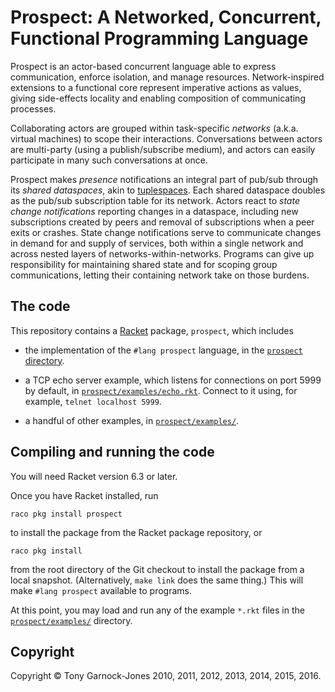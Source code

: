 # Prospect: A Networked, Concurrent, Functional Programming Language

Prospect is an actor-based concurrent language able to express
communication, enforce isolation, and manage resources.
Network-inspired extensions to a functional core represent imperative
actions as values, giving side-effects locality and enabling
composition of communicating processes.

Collaborating actors are grouped within task-specific *networks* (a.k.a.
virtual machines) to scope their interactions. Conversations between
actors are multi-party (using a publish/subscribe medium), and actors
can easily participate in many such conversations at once.

Prospect makes *presence* notifications an integral part of pub/sub
through its *shared dataspaces*, akin to
[tuplespaces](https://en.wikipedia.org/wiki/Tuple_space). Each shared
dataspace doubles as the pub/sub subscription table for its network.
Actors react to *state change notifications* reporting changes in a
dataspace, including new subscriptions created by peers and removal of
subscriptions when a peer exits or crashes. State change notifications
serve to communicate changes in demand for and supply of services,
both within a single network and across nested layers of
networks-within-networks. Programs can give up responsibility for
maintaining shared state and for scoping group communications, letting
their containing network take on those burdens.

## The code

This repository contains a [Racket](http://racket-lang.org/) package,
`prospect`, which includes

 - the implementation of the `#lang prospect` language, in the
   [`prospect` directory](https://github.com/tonyg/prospect/tree/master/prospect/).

 - a TCP echo server example, which listens for connections on port
   5999 by default, in
   [`prospect/examples/echo.rkt`](https://github.com/tonyg/prospect/tree/master/prospect/examples/echo.rkt).
   Connect to it using, for example, `telnet localhost 5999`.

 - a handful of other examples, in
   [`prospect/examples/`](https://github.com/tonyg/prospect/tree/master/prospect/examples/).

## Compiling and running the code

You will need Racket version 6.3 or later.

Once you have Racket installed, run

    raco pkg install prospect

to install the package from the Racket package repository, or

    raco pkg install

from the root directory of the Git checkout to install the package
from a local snapshot. (Alternatively, `make link` does the same thing.)
This will make `#lang prospect` available to programs.

At this point, you may load and run any of the example `*.rkt` files
in the
[`prospect/examples/`](https://github.com/tonyg/prospect/tree/master/prospect/examples/)
directory.

## Copyright

Copyright &copy; Tony Garnock-Jones 2010, 2011, 2012, 2013, 2014, 2015, 2016.
